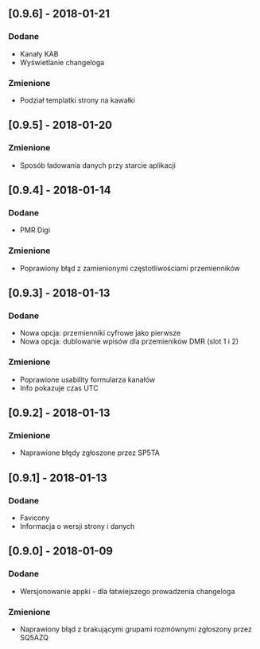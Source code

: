 ## [0.9.6] - 2018-01-21
### Dodane
- Kanały KAB
- Wyświetlanie changeloga

### Zmienione
- Podział templatki strony na kawałki



## [0.9.5] - 2018-01-20
### Zmienione
- Sposób ładowania danych przy starcie aplikacji


## [0.9.4] - 2018-01-14
### Dodane
- PMR Digi

### Zmienione
- Poprawiony błąd z zamienionymi częstotliwościami przemienników


## [0.9.3] - 2018-01-13
### Dodane
- Nowa opcja: przemienniki cyfrowe jako pierwsze
- Nowa opcja: dublowanie wpisów dla przemieników DMR (slot 1 i 2)

### Zmienione
- Poprawione usability formularza kanałów
- Info pokazuje czas UTC


## [0.9.2] - 2018-01-13
### Zmienione
- Naprawione błędy zgłoszone przez SP5TA


## [0.9.1] - 2018-01-13
### Dodane
- Favicony
- Informacja o wersji strony i danych


## [0.9.0] - 2018-01-09
### Dodane
- Wersjonowanie appki - dla łatwiejszego prowadzenia changeloga

### Zmienione
- Naprawiony błąd z brakującymi grupami rozmównymi zgłoszony przez SQ5AZQ